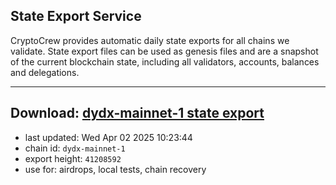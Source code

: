 ## State Export Service
CryptoCrew provides automatic daily state exports for all chains we validate. State export files can be used as genesis files and are a snapshot of the current blockchain state, including all validators, accounts, balances and delegations.

---
**Download: [dydx-mainnet-1 state export](https://dl-tyo.ccvalidators.com/SERVICE/dydx/dydx-mainnet-1_export_41208592.json)**
---

- last updated: Wed Apr 02 2025 10:23:44
- chain id: `dydx-mainnet-1`
- export height: `41208592`
- use for: airdrops, local tests, chain recovery

